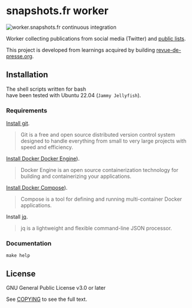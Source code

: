 # snapshots.fr worker

![worker.snapshots.fr continuous integration](https://github.com/thierrymarianne/snapshots.fr/actions/workflows/continuous-integration.yml/badge.svg)

Worker collecting publications from social media (Twitter) and [public lists](https://help.twitter.com/en/using-twitter/twitter-lists).

This project is developed from learnings acquired by building [revue-de-presse.org](https://revue-de-presse.org).

## Installation

The shell scripts written for bash   
have been tested with Ubuntu 22.04 (`Jammy Jellyfish`).

### Requirements

[Install git](https://git-scm.com/downloads).
> Git is a free and open source distributed version control system designed 
> to handle everything from small to very large projects with speed and efficiency.

[Install Docker Docker Engine](https://docs.docker.com/engine/install/)).
> Docker Engine is an open source containerization technology for building and containerizing your applications.

[Install Docker Compose](https://docs.docker.com/compose/install/)).
> Compose is a tool for defining and running multi-container Docker applications.

Install [jq](https://stedolan.github.io/jq/download/).
> jq is a lightweight and flexible command-line JSON processor.

### Documentation

```
make help
```

## License

GNU General Public License v3.0 or later

See [COPYING](./COPYING) to see the full text.

